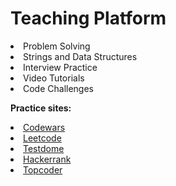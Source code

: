 
  <h1>Teaching Platform </h1>
  
<li>Problem Solving</li>
<li>Strings and Data Structures</li>
 <li>Interview Practice</li>
    <li>Video Tutorials</li>   
<li>Code Challenges</li>


<p>

<b>Practice sites:</b>



<li>
<a href ="https://www.codewars.com">Codewars</a></li>   
<li>
<a href ="https://www.leetcode.com">Leetcode</a></li>
<li>
<a href ="https://www.testdome.com">Testdome</a></li>
<li>
<a href ="https://www.hackerrank.com">Hackerrank</a></li>

<li>
<a href ="https://topcoder.com">Topcoder</a></li>

  </ul>

